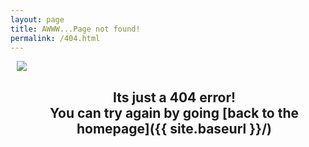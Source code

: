 ```yaml
---
layout: page
title: AWWW...Page not found!
permalink: /404.html
---
```


<style type="text/css" media="screen">
  .container {
  margin: 0 auto;
  max-width: 740px;
  padding: 0 10px;
  width: 100%;
  display: flex;
  flex-direction: column;
  flex-grow: 1;
  text-align: center;
  }
  h1 {
    margin: 30px 0;
    font-size: 5em;
    line-height: 1;
    letter-spacing: -1px;
  }
</style>

<div class="container">
<img src="https://images.squarespace-cdn.com/content/v1/51cdafc4e4b09eb676a64e68/1470175715831-NUJOMI6VW13ZNT1MI0VB/image-asset.jpeg?format=750w" class="center">
<h2>
Its just a 404 error! <br>
You can try again by going [back to the homepage]({{ site.baseurl }}/)
</h2>
</div>
